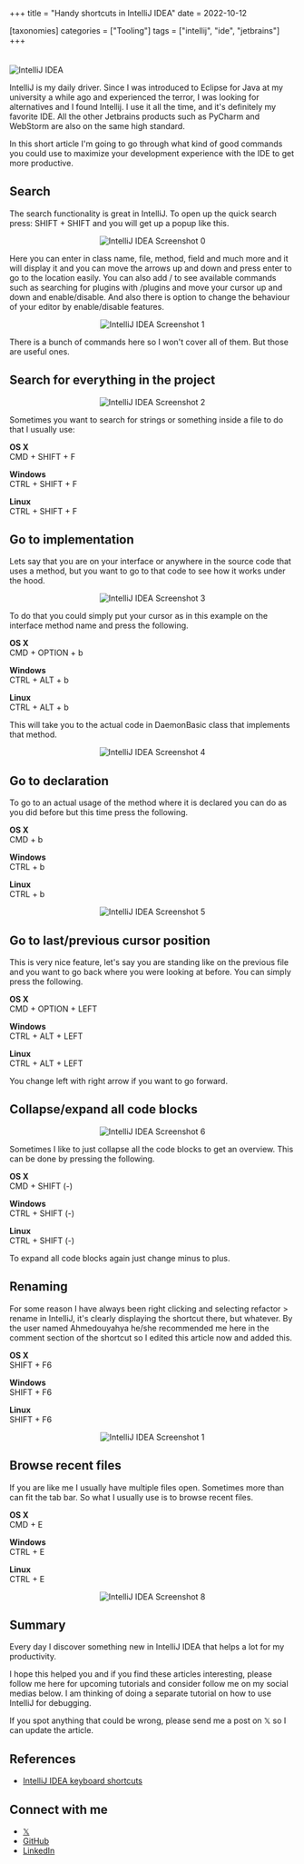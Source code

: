 +++
title = "Handy shortcuts in IntelliJ IDEA"
date = 2022-10-12

[taxonomies]
categories = ["Tooling"]
tags = ["intellij", "ide", "jetbrains"]
+++

<img src="/handy-shortcuts-in-intellij-idea/main.png" class="rounded-image-main" alt="IntelliJ IDEA" style="margin-top: 1.5em; max-width: 100%;">

IntelliJ is my daily driver. Since I was introduced to Eclipse for Java at my university a while ago and experienced the terror, I was looking for alternatives and I found Intellij. I use it all the time, and it's definitely my favorite IDE. All the other Jetbrains products such as PyCharm and WebStorm are also on the same high standard.
<!-- more -->
In this short article I'm going to go through what kind of good commands you could use to maximize your development experience with the IDE to get more productive.

## Search

The search functionality is great in IntelliJ. To open up the quick search press:
SHIFT + SHIFT and you will get up a popup like this.

<div style="text-align: center;">
  <img src="/handy-shortcuts-in-intellij-idea/image-0.webp" class="rounded-image" alt="IntelliJ IDEA Screenshot 0" style="max-width: 100%; display: inline-block;">
</div>

Here you can enter in class name, file, method, field and much more and it will display it and you can move the arrows up and down and press enter to go to the location easily.
You can also add / to see available commands such as searching for plugins with /plugins and move your cursor up and down and enable/disable.
And also there is option to change the behaviour of your editor by enable/disable features.

<div style="text-align: center;">
  <img src="/handy-shortcuts-in-intellij-idea/image-1.webp" class="rounded-image" alt="IntelliJ IDEA Screenshot 1" style="max-width: 100%; display: inline-block;">
</div>

There is a bunch of commands here so I won't cover all of them. But those are useful ones.

## Search for everything in the project

<div style="text-align: center;">
  <img src="/handy-shortcuts-in-intellij-idea/image-2.webp" class="rounded-image" alt="IntelliJ IDEA Screenshot 2" style="max-width: 100%; display: inline-block;">
</div>

Sometimes you want to search for strings or something inside a file to do that I usually use:

**OS X**\
CMD + SHIFT + F

**Windows**\
CTRL + SHIFT + F

**Linux**\
CTRL + SHIFT + F

## Go to implementation

Lets say that you are on your interface or anywhere in the source code that uses a method, but you want to go to that code to see how it works under the hood.

<div style="text-align: center;">
  <img src="/handy-shortcuts-in-intellij-idea/image-3.webp" class="rounded-image" alt="IntelliJ IDEA Screenshot 3" style="max-width: 100%; display: inline-block;">
</div>

To do that you could simply put your cursor as in this example on the interface method name and press the following.

**OS X**\
CMD + OPTION + b

**Windows**\
CTRL + ALT + b

**Linux**\
CTRL + ALT + b

This will take you to the actual code in DaemonBasic class that implements that method.

<div style="text-align: center;">
  <img src="/handy-shortcuts-in-intellij-idea/image-4.webp" class="rounded-image" alt="IntelliJ IDEA Screenshot 4" style="max-width: 100%; display: inline-block;">
</div>

## Go to declaration

To go to an actual usage of the method where it is declared you can do as you did before but this time press the following.

**OS X**\
CMD + b

**Windows**\
CTRL + b

**Linux**\
CTRL + b

<div style="text-align: center;">
  <img src="/handy-shortcuts-in-intellij-idea/image-5.webp" class="rounded-image" alt="IntelliJ IDEA Screenshot 5" style="max-width: 100%; display: inline-block;">
</div>

## Go to last/previous cursor position

This is very nice feature, let's say you are standing like on the previous file and you want to go back where you were looking at before. You can simply press the following.

**OS X**\
CMD + OPTION + LEFT

**Windows**\
CTRL + ALT + LEFT

**Linux**\
CTRL + ALT + LEFT

You change left with right arrow if you want to go forward.

## Collapse/expand all code blocks

<div style="text-align: center;">
  <img src="/handy-shortcuts-in-intellij-idea/image-6.webp" class="rounded-image" alt="IntelliJ IDEA Screenshot 6" style="max-width: 100%; display: inline-block;">
</div>

Sometimes I like to just collapse all the code blocks to get an overview. This can be done by pressing the following.

**OS X**\
CMD + SHIFT (-)

**Windows**\
CTRL + SHIFT (-)

**Linux**\
CTRL + SHIFT (-)

To expand all code blocks again just change minus to plus.

## Renaming

For some reason I have always been right clicking and selecting refactor > rename in IntelliJ, it's clearly displaying the shortcut there, but whatever. By the user named Ahmedouyahya he/she recommended me here in the comment section of the shortcut so I edited this article now and added this.

**OS X**\
SHIFT + F6

**Windows**\
SHIFT + F6

**Linux**\
SHIFT + F6

<div style="text-align: center;">
  <img src="/handy-shortcuts-in-intellij-idea/image-7.webp" class="rounded-image" alt="IntelliJ IDEA Screenshot 1" style="max-width: 100%; display: inline-block;">
</div>

## Browse recent files

If you are like me I usually have multiple files open. Sometimes more than can fit the tab bar. So what I usually use is to browse recent files.

**OS X**\
CMD + E

**Windows**\
CTRL + E

**Linux**\
CTRL + E

<div style="text-align: center;">
  <img src="/handy-shortcuts-in-intellij-idea/image-8.webp" class="rounded-image" alt="IntelliJ IDEA Screenshot 8" style="max-width: 100%; display: inline-block;">
</div>

## Summary

Every day I discover something new in IntelliJ IDEA that helps a lot for my productivity.

I hope this helped you and if you find these articles interesting, please follow me here for upcoming tutorials and consider follow me on my social medias below. I am thinking of doing a separate tutorial on how to use IntelliJ for debugging.

If you spot anything that could be wrong, please send me a post on 𝕏 so I can update the article.

## References
- [IntelliJ IDEA keyboard shortcuts](https://www.jetbrains.com/help/idea/mastering-keyboard-shortcuts.html)

## Connect with me
- [𝕏](https://x.com/mjovanc)
- [GitHub](https://github.com/mjovanc)
- [LinkedIn](https://www.linkedin.com/in/marcuscvjeticanin/)